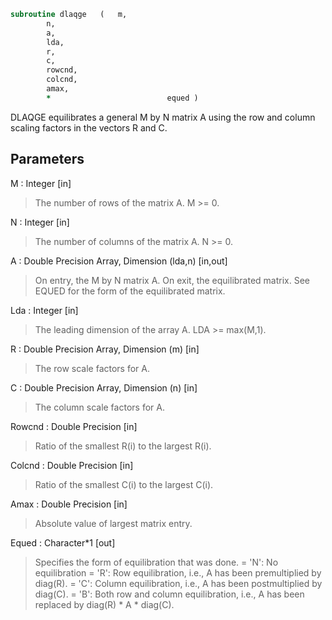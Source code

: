 ```fortran
subroutine dlaqge	(	m,
		n,
		a,
		lda,
		r,
		c,
		rowcnd,
		colcnd,
		amax,
		*                          equed )
```

 DLAQGE equilibrates a general M by N matrix A using the row and
 column scaling factors in the vectors R and C.

## Parameters
M : Integer [in]
> The number of rows of the matrix A.  M >= 0.

N : Integer [in]
> The number of columns of the matrix A.  N >= 0.

A : Double Precision Array, Dimension (lda,n) [in,out]
> On entry, the M by N matrix A.
> On exit, the equilibrated matrix.  See EQUED for the form of
> the equilibrated matrix.

Lda : Integer [in]
> The leading dimension of the array A.  LDA >= max(M,1).

R : Double Precision Array, Dimension (m) [in]
> The row scale factors for A.

C : Double Precision Array, Dimension (n) [in]
> The column scale factors for A.

Rowcnd : Double Precision [in]
> Ratio of the smallest R(i) to the largest R(i).

Colcnd : Double Precision [in]
> Ratio of the smallest C(i) to the largest C(i).

Amax : Double Precision [in]
> Absolute value of largest matrix entry.

Equed : Character*1 [out]
> Specifies the form of equilibration that was done.
> = 'N':  No equilibration
> = 'R':  Row equilibration, i.e., A has been premultiplied by
> diag(R).
> = 'C':  Column equilibration, i.e., A has been postmultiplied
> by diag(C).
> = 'B':  Both row and column equilibration, i.e., A has been
> replaced by diag(R) * A * diag(C).

